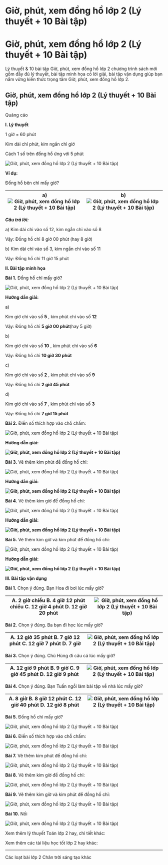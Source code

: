 # Giờ, phút, xem đồng hồ lớp 2 (Lý thuyết + 10 Bài tập)

# Giờ, phút, xem đồng hồ lớp 2 (Lý thuyết + 10 Bài tập)

Lý thuyết & 10 bài tập Giờ, phút, xem đồng hồ lớp 2 chương trình sách mới gồm đầy đủ lý thuyết, bài tập minh họa có lời giải, bài tập vận dụng giúp bạn nắm vững kiến thức trọng tâm Giờ, phút, xem đồng hồ lớp 2.

## Giờ, phút, xem đồng hồ lớp 2 (Lý thuyết + 10 Bài tập)

Quảng cáo

**I. Lý thuyết**

1 giờ = 60 phút

Kim dài chỉ phút, kim ngắn chỉ giờ

Cách 1 số trên đồng hồ ứng với 5 phút

![Giờ, phút, xem đồng hồ lớp 2 \(Lý thuyết + 10 Bài tập\)](https://vietjack.com/toan-2-chan-troi/images/ly-thuyet-gio-phut-xem-dong-ho-235573.PNG)

**Ví dụ:**

Đồng hồ bên chỉ mấy giờ?

a) ![Giờ, phút, xem đồng hồ lớp 2 \(Lý thuyết + 10 Bài tập\)](https://vietjack.com/toan-2-chan-troi/images/ly-thuyet-gio-phut-xem-dong-ho-235574.PNG) |  b) ![Giờ, phút, xem đồng hồ lớp 2 \(Lý thuyết + 10 Bài tập\)](https://vietjack.com/toan-2-chan-troi/images/ly-thuyet-gio-phut-xem-dong-ho-235575.PNG)  
---|---  
  
**_Câu trả lời:_**

a) Kim dài chỉ vào số 12, kim ngắn chỉ vào số 8

Vậy: Đồng hồ chỉ 8 giờ 00 phút (hay 8 giờ) 

b) Kim dài chỉ vào số 3, kim ngắn chỉ vào số 11

Vậy: Đồng hồ chỉ 11 giờ 15 phút

**II. Bài tập minh họa**

**Bài 1.** Đồng hồ chỉ mấy giờ?

![Giờ, phút, xem đồng hồ lớp 2 \(Lý thuyết + 10 Bài tập\)](https://vietjack.com/toan-2-chan-troi/images/ly-thuyet-gio-phut-xem-dong-ho-235576.PNG)

**Hướng dẫn giải:**

a) 

Kim giờ chỉ vào số **5** , kim phút chỉ vào số **12**

Vậy: Đồng hồ chỉ **5 giờ 00 phút**(hay 5 giờ)

b)

Kim giờ chỉ vào số **10** , kim phút chỉ vào số **6**

Vậy: Đồng hồ chỉ **10 giờ 30 phút**

c) 

Kim giờ chỉ vào số **2** , kim phút chỉ vào số **9**

Vậy: Đồng hồ chỉ **2 giờ 45 phút**

d) 

Kim giờ chỉ vào số **7** , kim phút chỉ vào số **3**

Vậy: Đồng hồ chỉ **7 giờ 15 phút**

**Bài 2.** Điền số thích hợp vào chỗ chấm:

![Giờ, phút, xem đồng hồ lớp 2 \(Lý thuyết + 10 Bài tập\)](https://vietjack.com/toan-2-chan-troi/images/ly-thuyet-gio-phut-xem-dong-ho-235577.PNG)

**Hướng dẫn giải:**

**![Giờ, phút, xem đồng hồ lớp 2 \(Lý thuyết + 10 Bài tập\)](https://vietjack.com/toan-2-chan-troi/images/ly-thuyet-gio-phut-xem-dong-ho-235578.PNG)**

**Bài 3.** Vẽ thêm kim phút để đồng hồ chỉ:

![Giờ, phút, xem đồng hồ lớp 2 \(Lý thuyết + 10 Bài tập\)](https://vietjack.com/toan-2-chan-troi/images/ly-thuyet-gio-phut-xem-dong-ho-235579.PNG)

**Hướng dẫn giải:**

**![Giờ, phút, xem đồng hồ lớp 2 \(Lý thuyết + 10 Bài tập\)](https://vietjack.com/toan-2-chan-troi/images/ly-thuyet-gio-phut-xem-dong-ho-235580.PNG)**

**Bài 4.** Vẽ thêm kim giờ để đồng hồ chỉ:

![Giờ, phút, xem đồng hồ lớp 2 \(Lý thuyết + 10 Bài tập\)](https://vietjack.com/toan-2-chan-troi/images/ly-thuyet-gio-phut-xem-dong-ho-235581.PNG)

**Hướng dẫn giải:**

**![Giờ, phút, xem đồng hồ lớp 2 \(Lý thuyết + 10 Bài tập\)](https://vietjack.com/toan-2-chan-troi/images/ly-thuyet-gio-phut-xem-dong-ho-235582.PNG)**

**Bài 5.** Vẽ thêm kim giờ và kim phút để đồng hồ chỉ:

![Giờ, phút, xem đồng hồ lớp 2 \(Lý thuyết + 10 Bài tập\)](https://vietjack.com/toan-2-chan-troi/images/ly-thuyet-gio-phut-xem-dong-ho-235583.PNG)

**Hướng dẫn giải:**

**![Giờ, phút, xem đồng hồ lớp 2 \(Lý thuyết + 10 Bài tập\)](https://vietjack.com/toan-2-chan-troi/images/ly-thuyet-gio-phut-xem-dong-ho-235584.PNG)**

**III. Bài tập vận dụng**

**Bài 1.** Chọn ý đúng. Bạn Hoa đi bơi lúc mấy giờ? 

**A.** 2 giờ chiều **B.** 4 giờ 12 phút chiều **C.** 12 giờ 4 phút  **D.** 12 giờ 20 phút | ![Giờ, phút, xem đồng hồ lớp 2 \(Lý thuyết + 10 Bài tập\)](https://vietjack.com/toan-2-chan-troi/images/ly-thuyet-gio-phut-xem-dong-ho-235585.PNG)  
---|---  
  
**Bài 2.** Chọn ý đúng. Ba bạn đi học lúc mấy giờ? 

**A.** 12 giờ 35 phút **B.** 7 giờ 12 phút **C.** 12 giờ 7 phút **D.** 7 giờ | ![Giờ, phút, xem đồng hồ lớp 2 \(Lý thuyết + 10 Bài tập\)](https://vietjack.com/toan-2-chan-troi/images/ly-thuyet-gio-phut-xem-dong-ho-235586.PNG)  
---|---  
  
**Bài 3.** Chọn ý đúng. Chú Hùng đi câu cá lúc mấy giờ? 

**A.** 12 giờ 9 phút **B.** 9 giờ  **C.** 9 giờ 45 phút **D.** 12 giờ 9 phút | ![Giờ, phút, xem đồng hồ lớp 2 \(Lý thuyết + 10 Bài tập\)](https://vietjack.com/toan-2-chan-troi/images/ly-thuyet-gio-phut-xem-dong-ho-235588.PNG)  
---|---  
  
**Bài 4.** Chọn ý đúng. Bạn Tuấn ngồi làm bài tập về nhà lúc mấy giờ? 

**A.** 8 giờ **B.** 8 giờ 12 phút **C.** 12 giờ 40 phút **D.** 12 giờ 8 phút | ![Giờ, phút, xem đồng hồ lớp 2 \(Lý thuyết + 10 Bài tập\)](https://vietjack.com/toan-2-chan-troi/images/ly-thuyet-gio-phut-xem-dong-ho-235589.PNG)  
---|---  
  
**Bài 5.** Đồng hồ chỉ mấy giờ?

![Giờ, phút, xem đồng hồ lớp 2 \(Lý thuyết + 10 Bài tập\)](https://vietjack.com/toan-2-chan-troi/images/ly-thuyet-gio-phut-xem-dong-ho-235590.PNG)

**Bài 6.** Điền số thích hợp vào chỗ chấm:

![Giờ, phút, xem đồng hồ lớp 2 \(Lý thuyết + 10 Bài tập\)](https://vietjack.com/toan-2-chan-troi/images/ly-thuyet-gio-phut-xem-dong-ho-235591.PNG)

**Bài 7.** Vẽ thêm kim phút để đồng hồ chỉ:

![Giờ, phút, xem đồng hồ lớp 2 \(Lý thuyết + 10 Bài tập\)](https://vietjack.com/toan-2-chan-troi/images/ly-thuyet-gio-phut-xem-dong-ho-235592.PNG)

**Bài 8.** Vẽ thêm kim giờ để đồng hồ chỉ:

![Giờ, phút, xem đồng hồ lớp 2 \(Lý thuyết + 10 Bài tập\)](https://vietjack.com/toan-2-chan-troi/images/ly-thuyet-gio-phut-xem-dong-ho-235593.PNG)

**Bài 9.** Vẽ thêm kim giờ và kim phút để đồng hồ chỉ:

![Giờ, phút, xem đồng hồ lớp 2 \(Lý thuyết + 10 Bài tập\)](https://vietjack.com/toan-2-chan-troi/images/ly-thuyet-gio-phut-xem-dong-ho-235594.PNG)

**Bài 10.** Nối

![Giờ, phút, xem đồng hồ lớp 2 \(Lý thuyết + 10 Bài tập\)](https://vietjack.com/toan-2-chan-troi/images/ly-thuyet-gio-phut-xem-dong-ho-235595.PNG)

Xem thêm lý thuyết Toán lớp 2 hay, chi tiết khác:

Xem thêm các tài liệu học tốt lớp 2 hay khác:

* * *

Các loạt bài lớp 2 Chân trời sáng tạo khác
